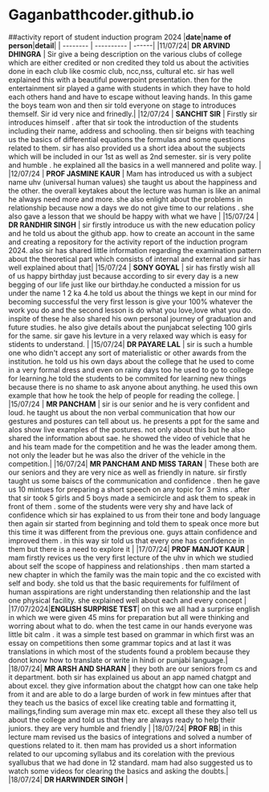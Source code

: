 # Gaganbatthcoder.github.io
##activity report of student induction program 2024
|**date**|**name of person**|**detail**|
| -------- | ---------- | ------|
|11/07/24| **DR ARVIND DHINGRA** | Sir give a being description on the various clubs of college which are either credited or non credited they told us about the activities done in each club like cosmic club, ncc,nss, cultural etc. sir has well explained this with a beautiful powerpoint presentation. then for the entertainment sir played a game with students in which they have to hold each others hand and have to escape without leaving hands. In this game the boys team won and then sir told everyone on stage to introduces themself. Sir id very nice and frinedly.|
|12/07/24 | **SANCHIT SIR** | Firstly sir introduces himself . after that sir took the introduction of the students including their name, address and schooling. then sir beigns with teaching us the basics of differential equations the formulas and some questions related to them. sir has also provided us a short idea about the subjects which will be included in our 1st as well as 2nd semester. sir is very polite and humble . he explained all the basics in a well mannered and polite way. |
|12/07/24 | **PROF JASMINE KAUR** | Mam has introduced us with a subject name uhv (universal human values) she taught us about the happiness and the other. the overall keytakes about the lecture was human is like an animal he always need more and more. she also enlight about the problems in relationship because now a days we do not give time to our relations . she also gave a lesson that we should be happy with what we have |
|15/07/24 | **DR RANDHIR SINGH** | sir firstly introduce us with the new education policy and he told us about the github app. how to create an account in the same and creating a repository for the activity report of the induction program 2024. also sir has shared  little information regarding the examination pattern about the theoretical part which consists of internal and external and sir has well explained about that|
|15/07/24 | **SONY GOYAL** | sir has firstly wish all of us happy birthday just because according to sir every day is a new begging of our life just like our birthday.he conducted a mission for us under the name 1 2 ka 4.he told us about the things we kept in our mind for becoming successful the very first lesson is give your 100% whatever the work you do and the second lesson is do what you love,love what you do. inspite of these he also shared his own personal journey of graduation and future studies. he also give details about the punjabcat selecting 100 girls for the same. sir gave his levture in a very relaxed way which is easy for stidents to understand. |
|15/07/24| **DR PAYARE LAL** | sir is such a humble one who didn't accept any sort of materialistic or other awards from the institution. he told us his own days about the college that he used to come in a very formal dress and even on rainy days too he used to go to college for learning.he told the students to be commited for learning new things because there is no shame to ask anyone about anything.  he used this own example that how he took the help of people for reading the college. |
|15/07/24 | **MR PANCHAM** | sir is our senior and he is very confident and loud.  he taught us about the non verbal communication that how our gestures and postures can tell about us. he presents a ppt for the same and alos show live examples of the postures. not only about this but he also shared the information about sae. he showed the video of vehicle that he and his team made for the competition and he was the leader among them. not only the leader but he was also the driver of the vehicle in the competition.|
|16/07/24| **MR PANCHAM AND MISS TARAN** | These both are our seniors and they are very nice as well as friendly in nature. sir firstly taught us some baiscs of the communication and confidence . then he gave us 10 mintues for preparing a short speech on any topic for 3 mins . after that sir took 5 girls and 5 boys made a semicircle and ask them to speak in front of them . some of the students were very shy and have lack of confidence which sir has explained to us from their tone and body language then again sir started from beginning and told them to speak once more but this time it was different from the previous one. guys attain confidence and improved them . in this way sir told us that every one has confidence in them but there is a need to explore it  |
|17/07/24| **PROF MANJOT KAUR** | mam firstly revices us the very first lecture of the uhv in which we studied about self the scope of happiness and relationships . then mam started a new chapter in which the family was the main topic and the co excisted with self and body. she told us that the basic requirements for fulfilment of human asspirations are right understanding then relationship and the last one physical facility. she explained well about each and every concept |
|17/07/2024|**ENGLISH SURPRISE TEST**| on this we all had a surprise english in which we were given 45 mins for preparation but all were thinking and worring about what to do. when the test came in our hands everyone was little bit calm . it was a simple test based on grammar in which first was an essay on competitions then some grammar topics and at last it was translations in which most of the students found a problem because they donot know how to translate or write in hindi or punjabi language.|
|18/07/24| **MR ARSH AND SHARAN** | they both are our seniors from cs and it department. both sir has explained us about an app named chatgpt and about excel. they give information about the chatgpt how can one take help from it and are able to do a large burden of work in few mintues after that they teach us the basics of excel like creating table and formatting it, mailings,finding sum average min max etc. except all these they also tell us about the college and told us that they are always ready to help their juniors. they are very humble and friendly |
|18/07/24| **PROF RB**| in this lecture mam revised us the basics of integrations and solved a number of questions related to it. then mam has provided us a short information related to our upcoming syllabus and its corelation with the previous syallubus that we had done in 12 standard. mam had also suggested us to watch some videos for clearing the basics and asking the doubts.|
|18/07/24| **DR HARWINDER SINGH** |
